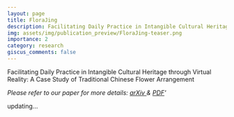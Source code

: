```yaml
---
layout: page
title: FloraJing
description: Facilitating Daily Practice in Intangible Cultural Heritage through Virtual Reality - A Case Study of Traditional Chinese Flower Arrangement
img: assets/img/publication_preview/FloraJing-teaser.png
importance: 2
category: research
giscus_comments: false
---
```


Facilitating Daily Practice in Intangible Cultural Heritage through Virtual Reality: A Case Study of Traditional Chinese Flower Arrangement

*Please refer to our paper for more details: <a href='https://arxiv.org/abs/2503.06122'> arXiv </a> & [PDF](/assets/pdf/FloraJing-arXiv.pdf)'*

updating...